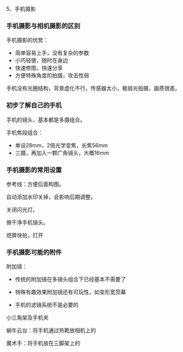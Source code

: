5、手机摄影



### 手机摄影与相机摄影的区别

手机摄影的优势：

+ 简单容易上手，没有复杂的参数
+ 小巧轻便，随时在身边
+ 快速修图，快速分享
+ 方便特殊角度的拍摄，攻击性弱

手机没有光圈结构，背景虚化不行，传感器太小，极弱光拍摄，画质很差。



### 初步了解自己的手机

手机的镜头，基本都是多摄组合。

手机焦段组合：

+ 单设28mm，2倍光学变焦，长焦56mm
+ 三摄，再加入一颗广角镜头，大概16mm



### 手机摄影的常用设置

参考线：方便后面构图。

自动添加水印关掉，会影响后期调整。

关闭闪光灯。

擦干净手机镜头。

熄屏快拍，打开



### 手机摄影可能的附件

附加镜：

+ 传统的附加镜在多镜头组合下已经基本不需要了

+ 特殊有趣效果附加镜还有可玩性，如变形宽荧幕
+ 手机的滤镜系统不是必要的

小三角架及手机夹

蜗牛云台：将手机通过热靴放相机上的

魔术手：将手机放在三脚架上的



